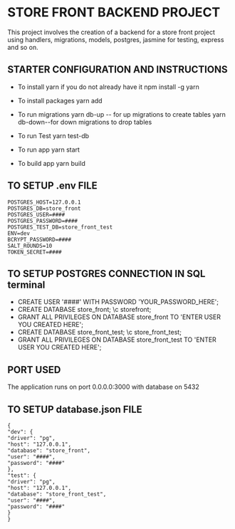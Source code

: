 # STORE FRONT BACKEND PROJECT
This project involves the creation of a backend for a store front project using handlers, migrations, models, postgres, jasmine for testing, express and so on.

## STARTER CONFIGURATION AND INSTRUCTIONS

* To install yarn if you do not already have it
   npm install -g yarn

* To install packages
   yarn add

* To run migrations
   yarn db-up -- for up migrations to create tables
   yarn db-down--for down migrations to drop tables

* To run Test
   yarn test-db

* To run app
   yarn start

* To build app
   yarn build

## TO SETUP .env FILE

```
POSTGRES_HOST=127.0.0.1
POSTGRES_DB=store_front
POSTGRES_USER=####
POSTGRES_PASSWORD=####
POSTGRES_TEST_DB=store_front_test
ENV=dev
BCRYPT_PASSWORD=####
SALT_ROUNDS=10
TOKEN_SECRET=####
```

## TO SETUP POSTGRES CONNECTION IN SQL terminal
* CREATE USER '####' WITH PASSWORD 'YOUR_PASSWORD_HERE';
* CREATE DATABASE store_front;
\c storefront;
* GRANT ALL PRIVILEGES ON DATABASE store_front TO 'ENTER USER YOU CREATED HERE';
* CREATE DATABASE store_front_test;
\c store_front_test;
* GRANT ALL PRIVILEGES ON DATABASE store_front_test TO 'ENTER USER YOU CREATED HERE';

## PORT USED
The application runs on port 0.0.0.0:3000 with database on 5432

## TO SETUP database.json FILE
```
{
"dev": {
"driver": "pg",
"host": "127.0.0.1",
"database": "store_front",
"user": "####",
"password": "####"
},
"test": {
"driver": "pg",
"host": "127.0.0.1",
"database": "store_front_test",
"user": "####",
"password": "####"
}
}
```
